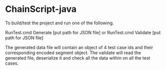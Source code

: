# ChainScript-java

To build/test the project and run one of the following.

RunTest.cmd Generate [put path for JSON file]
or 
RunTest.cmd Validate [put path for JSON file]

The generated data file  will contain an object of 4 test case ids and their corresponding encoded segment object.
The validate will read the generated file, deserialize it and check all the data within on all the test cases.  
  